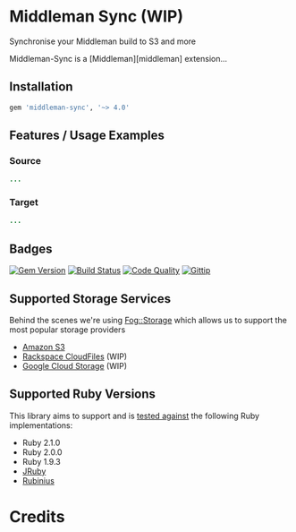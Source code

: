 # Middleman Sync (WIP)

Synchronise your Middleman build to S3 and more

Middleman-Sync is a [Middleman][middleman] extension...

## Installation

```ruby
gem 'middleman-sync', '~> 4.0'
```

## Features / Usage Examples

### Source

```ruby
...
```

### Target

```ruby
...
```

## Badges

[![Gem Version](http://img.shields.io/gem/v/middleman-sync.svg)][gem]
[![Build Status](http://img.shields.io/travis/karlfreeman/middleman-sync.svg)][travis]
[![Code Quality](http://img.shields.io/codeclimate/github/karlfreeman/middleman-sync.svg)][codeclimate]
[![Gittip](http://img.shields.io/gittip/karlfreeman.svg)][gittip]

## Supported Storage Services

Behind the scenes we're using [Fog::Storage](http://fog.io/storage) which allows us to support the most popular storage providers

- [Amazon S3](http://aws.amazon.com/s3)
- [Rackspace CloudFiles](http://www.rackspace.com/cloud/files) (WIP)
- [Google Cloud Storage](https://developers.google.com/storage) (WIP)

## Supported Ruby Versions

This library aims to support and is [tested against][travis] the following Ruby
implementations:

- Ruby 2.1.0
- Ruby 2.0.0
- Ruby 1.9.3
- [JRuby][jruby]
- [Rubinius][rubinius]

# Credits

[gem]: https://rubygems.org/gems/middleman-sync
[travis]: http://travis-ci.org/karlfreeman/middleman-sync
[codeclimate]: https://codeclimate.com/github/karlfreeman/middleman-sync
[gittip]: https://www.gittip.com/karlfreeman
[jruby]: http://www.jruby.org
[rubinius]: http://rubini.us
